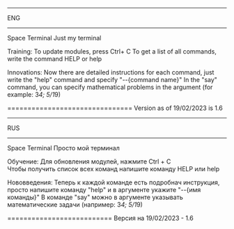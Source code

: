 _____________________________________
ENG
_____________________________________

Space Terminal
Just my terminal

Training:
To update modules, press Ctrl+ C 
To get a list of all commands, write the command HELP or help

Innovations:
Now there are detailed instructions for each command, just write the "help" command and specify "--{command name}"
In the "say" command, you can specify mathematical problems in the argument (for example: 3*4; 5/1*9)


===============================
Version as of 19/02/2023 is 1.6
_____________________________________
RUS
_____________________________________

Space Terminal
Просто мой терминал

Обучение:
Для обновления модулей, нажмите Ctrl + C                                                           
Чтобы получить список всех команд напишите команду HELP или help

Нововведения:
Теперь к каждой команде есть подробнач инструкция, просто напишите команду "help" и в аргументе укажите "--{имя команды}"
В команде "say" можно в аргументе указывать математические задачи (например: 3*4; 5/1*9)


==========================
Версия на 19/02/2023 - 1.6
